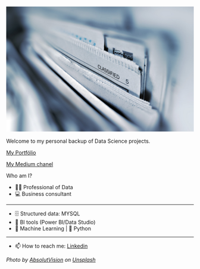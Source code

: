 
![cover](https://github.com/joaovictordds/joaovictordds/blob/main/cover.jpg)

Welcome to my personal backup of Data Science projects.

[My Portfólio](https://joaovictordds.github.io/Portfolio/)

[My Medium chanel](https://medium.com/@joaovictordds)

Who am I?

- 👩‍💻 Professional of Data
- 💻 Business consultant

----------------------------------------

- 🗄 Structured data: MYSQL
- 🧮 BI tools (Power BI/Data Studio)
- 🔮 Machine Learning | 🐍 Python

-------------------------------------------

- 📫 How to reach me: [Linkedin](https://www.linkedin.com/in/joaovictordds/)


*Photo by <a href="https://unsplash.com/@freegraphictoday?utm_source=unsplash&utm_medium=referral&utm_content=creditCopyText">AbsolutVision</a> on <a href="https://unsplash.com/s/photos/data?utm_source=unsplash&utm_medium=referral&utm_content=creditCopyText">Unsplash</a>*
